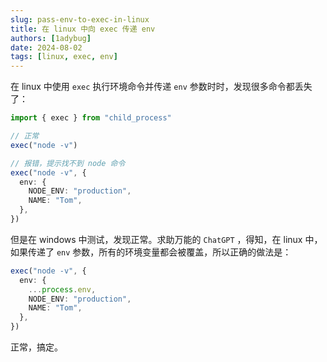 ```yaml
---
slug: pass-env-to-exec-in-linux
title: 在 linux 中向 exec 传递 env
authors: [1adybug]
date: 2024-08-02
tags: [linux, exec, env]
---
```


在 linux 中使用 `exec` 执行环境命令并传递 `env` 参数时时，发现很多命令都丢失了：

```ts
import { exec } from "child_process"

// 正常
exec("node -v")

// 报错，提示找不到 node 命令
exec("node -v", {
  env: {
    NODE_ENV: "production",
    NAME: "Tom",
  },
})
```

但是在 windows 中测试，发现正常。求助万能的 `ChatGPT` ，得知，在 linux 中，如果传递了 `env` 参数，所有的环境变量都会被覆盖，所以正确的做法是：

```ts
exec("node -v", {
  env: {
    ...process.env,
    NODE_ENV: "production",
    NAME: "Tom",
  },
})
```

正常，搞定。
